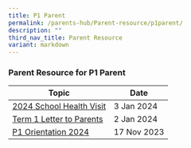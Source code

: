 ```yaml
---
title: P1 Parent
permalink: /parents-hub/Parent-resource/p1parent/
description: ""
third_nav_title: Parent Resource
variant: markdown
---
```

### Parent Resource for P1 Parent

| **Topic** | **Date**
| -------- | -------- |
[2024 School Health Visit](/files/Parent_Hub/Parent_Resource/2024_School_Health_Visit_for_Primary_1_to_6_Students.pdf)| 3 Jan 2024
|[Term 1 Letter to Parents](/files/Parent_Hub/Parent_Resource/2024_Term_1_Letter_to_Parents.pdf)| 2 Jan 2024
[P1 Orientation 2024](/files/P1_Orientation_2023_FOR_2024_P1__10_Nov.pdf)|17 Nov 2023|